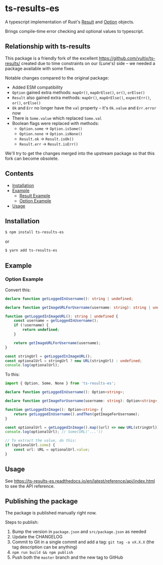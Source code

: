 # ts-results-es

A typescript implementation of Rust's [Result](https://doc.rust-lang.org/std/result/)
and [Option](https://doc.rust-lang.org/std/option/) objects.

Brings compile-time error checking and optional values to typescript.

## Relationship with ts-results

This package is a friendly fork of the excellent https://github.com/vultix/ts-results/
created due to time constraints on our (Lune's) side – we needed a package
available with some fixes.

Notable changes compared to the original package:

* Added ESM compatibility
* `Option` gained extra methods: `mapOr()`, `mapOrElse()`, `or()`,
  `orElse()`
* `Result` also gained extra methods: `mapOr()`, `mapOrElse()`,
  `expectErr()`, `or()`, `orElse()`
* `Ok` and `Err` no longer have the `val` property – it's `Ok.value` and `Err.error` now
* There is `Some.value` which replaced `Some.val`
* Boolean flags were replaced with methods:
  * `Option.some` -> `Option.isSome()`
  * `Option.none` -> `Option.isNone()`
  * `Result.ok` -> `Result.isOk()`
  * `Result.err` -> `Result.isErr()`

We'll try to get the changes merged into the upstream package so that this fork
can become obsolete.

## Contents

-   [Installation](#installation)
-   [Example](#example)
    -   [Result Example](#result-example)
    -   [Option Example](#option-example)
-   [Usage](#usage)

## Installation

```bash
$ npm install ts-results-es
```

or

```bash
$ yarn add ts-results-es
```

## Example

### Option Example

Convert this:

```typescript
declare function getLoggedInUsername(): string | undefined;

declare function getImageURLForUsername(username: string): string | undefined;

function getLoggedInImageURL(): string | undefined {
    const username = getLoggedInUsername();
    if (!username) {
        return undefined;
    }

    return getImageURLForUsername(username);
}

const stringUrl = getLoggedInImageURL();
const optionalUrl = stringUrl ? new URL(stringUrl) : undefined;
console.log(optionalUrl);
```

To this:

```typescript
import { Option, Some, None } from 'ts-results-es';

declare function getLoggedInUsername(): Option<string>;

declare function getImageForUsername(username: string): Option<string>;

function getLoggedInImage(): Option<string> {
    return getLoggedInUsername().andThen(getImageForUsername);
}

const optionalUrl = getLoggedInImage().map((url) => new URL(stringUrl));
console.log(optionalUrl); // Some(URL('...'))

// To extract the value, do this:
if (optionalUrl.some) {
    const url: URL = optionalUrl.value;
}
```

## Usage

See https://ts-results-es.readthedocs.io/en/latest/reference/api/index.html to see the API
reference.

## Publishing the package

The package is published manually right now.

Steps to publish:

1. Bump the version in `package.json` and `src/package.json` as needed
2. Update the CHANGELOG
3. Commit to Git in a single commit and add a tag: `git tag -a vX.X.X` (the tag description can be
   anything)
4. `npm run build && npm publish`
5. Push both the `master` branch and the new tag to GitHub
